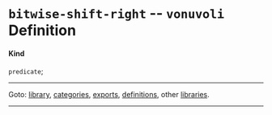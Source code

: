 

<a id='definition__vonuvoli__bitwise-shift-right'></a>

# `bitwise-shift-right` -- `vonuvoli` Definition


<a id='definition__vonuvoli__bitwise-shift-right__kind'></a>

#### Kind

`predicate`;

----

Goto: [library](../../vonuvoli/_index.md#library__vonuvoli), [categories](../../vonuvoli/categories/_index.md#toc__vonuvoli__categories), [exports](../../vonuvoli/exports/_index.md#toc__vonuvoli__exports), [definitions](../../vonuvoli/definitions/_index.md#toc__vonuvoli__definitions), other [libraries](../../_libraries.md#toc__libraries).

----

